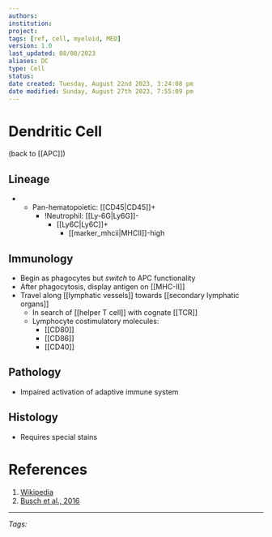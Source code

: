 ```yaml
---
authors: 
institution: 
project: 
tags: [ref, cell, myeloid, MED]
version: 1.0
last_updated: 08/08/2023
aliases: DC
type: Cell
status: 
date created: Tuesday, August 22nd 2023, 3:24:08 pm
date modified: Sunday, August 27th 2023, 7:55:09 pm
---
```


# Dendritic Cell

(back to [[APC]])

## Lineage
- - Pan-hematopoietic: [[CD45\|CD45]]+
	- !Neutrophil: [[Ly-6G\|Ly6G]]-
		- [[Ly6C|Ly6C]]+
			- [[marker_mhcii\|MHCII]]-high
## Immunology
- Begin as phagocytes but _switch_ to APC functionality
- After phagocytosis, display antigen on [[MHC-II]]
- Travel along [[lymphatic vessels]] towards [[secondary lymphatic organs]]
	- In search of [[helper T cell]] with cognate [[TCR]]
	- Lymphocyte costimulatory molecules:
		- [[CD80]]
		- [[CD86]]
		- [[CD40]]
## Pathology
- Impaired activation of adaptive immune system
## Histology
- Requires special stains

# References
1. [Wikipedia](https://en.wikipedia.org/wiki/Dendritic_cell)
2. [Busch et al., 2016](https://dx.doi.org/10.4049/jimmunol.1600576)

---
_Tags:_ 